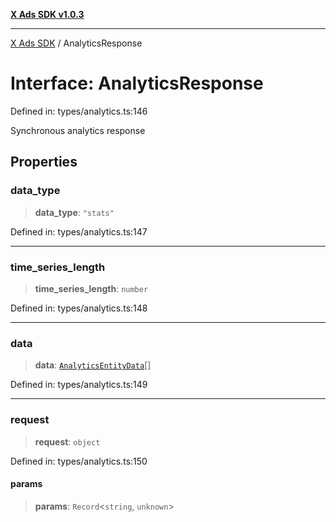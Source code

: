[**X Ads SDK v1.0.3**](../README.md)

***

[X Ads SDK](../globals.md) / AnalyticsResponse

# Interface: AnalyticsResponse

Defined in: types/analytics.ts:146

Synchronous analytics response

## Properties

### data\_type

> **data\_type**: `"stats"`

Defined in: types/analytics.ts:147

***

### time\_series\_length

> **time\_series\_length**: `number`

Defined in: types/analytics.ts:148

***

### data

> **data**: [`AnalyticsEntityData`](AnalyticsEntityData.md)[]

Defined in: types/analytics.ts:149

***

### request

> **request**: `object`

Defined in: types/analytics.ts:150

#### params

> **params**: `Record`\<`string`, `unknown`\>
